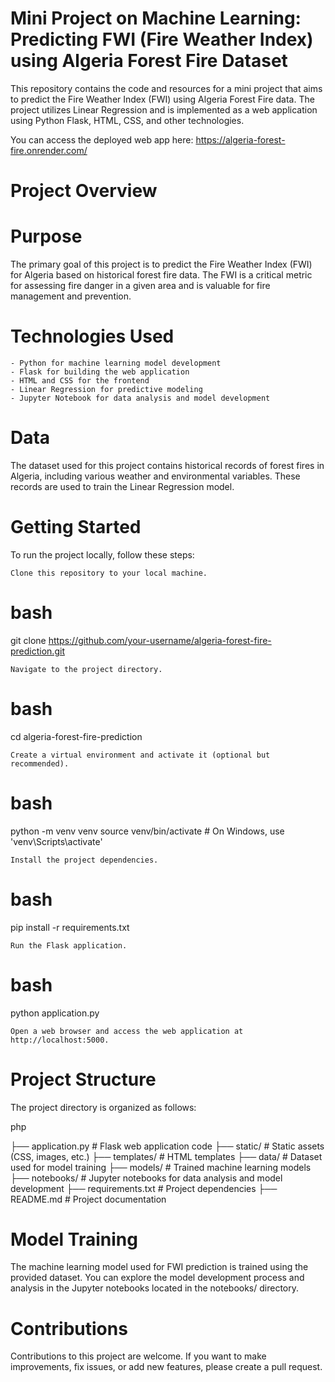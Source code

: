 # Mini Project on Machine Learning: Predicting FWI (Fire Weather Index) using Algeria Forest Fire Dataset
This repository contains the code and resources for a mini project that aims to predict the Fire Weather Index (FWI) using Algeria Forest Fire data. The project utilizes Linear Regression and is implemented as a web application using Python Flask, HTML, CSS, and other technologies.

You can access the deployed web app here: https://algeria-forest-fire.onrender.com/

# Project Overview

# Purpose
The primary goal of this project is to predict the Fire Weather Index (FWI) for Algeria based on historical forest fire data. The FWI is a critical metric for assessing fire danger in a given area and is valuable for fire management and prevention.

# Technologies Used
    - Python for machine learning model development
    - Flask for building the web application
    - HTML and CSS for the frontend
    - Linear Regression for predictive modeling
    - Jupyter Notebook for data analysis and model development

# Data
The dataset used for this project contains historical records of forest fires in Algeria, including various weather and environmental variables. These records are used to train the Linear Regression model.

# Getting Started
 To run the project locally, follow these steps:
 
    Clone this repository to your local machine.

# bash
git clone https://github.com/your-username/algeria-forest-fire-prediction.git

    Navigate to the project directory.

# bash
cd algeria-forest-fire-prediction

    Create a virtual environment and activate it (optional but recommended).

# bash
python -m venv venv
source venv/bin/activate  # On Windows, use 'venv\Scripts\activate'

    Install the project dependencies.
# bash
pip install -r requirements.txt

    Run the Flask application.

# bash

python application.py

    Open a web browser and access the web application at http://localhost:5000.

# Project Structure

The project directory is organized as follows:

php

├── application.py               # Flask web application code
├── static/              # Static assets (CSS, images, etc.)
├── templates/           # HTML templates
├── data/                # Dataset used for model training
├── models/              # Trained machine learning models
├── notebooks/           # Jupyter notebooks for data analysis and model development
├── requirements.txt     # Project dependencies
├── README.md            # Project documentation

# Model Training

The machine learning model used for FWI prediction is trained using the provided dataset. You can explore the model development process and analysis in the Jupyter notebooks located in the notebooks/ directory.

# Contributions
Contributions to this project are welcome. If you want to make improvements, fix issues, or add new features, please create a pull request.
